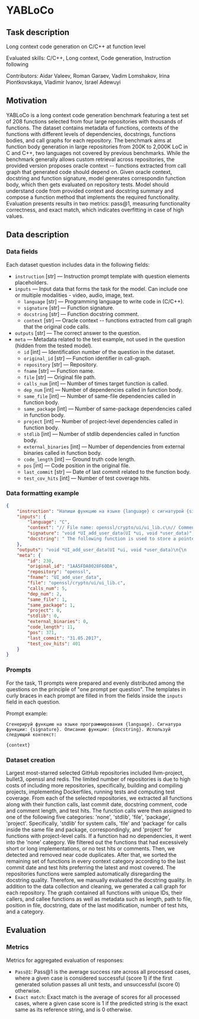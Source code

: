 # YABLoCo


## Task description

Long context code generation on C/C++ at function level

Evaluated skills: C/C++, Long context, Code generation, Instruction following

Contributors: Aidar Valeev, Roman Garaev, Vadim Lomshakov, Irina Piontkovskaya, Vladimir Ivanov, Israel Adewuyi


## Motivation

YABLoCo is a long context code generation benchmark featuring a test set of 208 functions selected from four large repositories with
thousands of functions. The dataset contains metadata of functions, contexts of the functions with different levels of dependencies,
docstrings, functions bodies, and call graphs for each repository. The benchmark aims at function body generation in large repositories
from 200K to 2,000K LoC in C and C++, two languages not covered by previous benchmarks. While the benchmark generally allows custom
retrieval across repositories, the provided version proposes oracle context -- functions extracted from call graph that generated code
should depend on. Given oracle context, docstring and function signature, model generates correspondin function body, which then gets
evaluated on repository tests. Model should understand code from provided context and docstring summary and compose a function method
that implements the required functionality. Evaluation presents results in two metrics: pass@1, measuring functionality correctness,
and exact match, which indicates overfitting in case of high values.


## Data description

### Data fields

Each dataset question includes data in the following fields:

- `instruction` [str] — Instruction prompt template with question elements placeholders.
- `inputs` — Input data that forms the task for the model. Can include one or multiple modalities - video, audio, image, text.
    - `language` [str] — Programming language to write code in (C/C++).
    - `signature` [str] — Function signature.
    - `docstring` [str] — Function docstring comment.
    - `context` [str] — Oracle context -- functions extracted from call graph that the original code calls.
- `outputs` [str] — The correct answer to the question.
- `meta` — Metadata related to the test example, not used in the question (hidden from the tested model).
    - `id` [int] — Identification number of the question in the dataset.
    - `original_id` [str] — Function identifier in call-graph.
    - `repository` [str] — Repository.
    - `fname` [str] — Function name.
    - `file` [str] — Original file path.
    - `calls_num` [int] — Number of times target function is called.
    - `dep_num` [int] — Number of dependencies called in function body.
    - `same_file` [int] — Number of same-file dependencies called in function body.
    - `same_package` [int] — Number of same-package dependencies called in function body.
    - `project` [int] — Number of project-level dependencies called in function body.
    - `stdlib` [int] — Number of stdlib dependencies called in function body.
    - `external_binaries` [int] — Number of dependencies from external binaries called in function body.
    - `code_length` [int] — Ground truth code length.
    - `pos` [int] — Code position in the original file.
    - `last_commit` [str] — Date of last commit related to the function body.
    - `test_cov_hits` [int] — Number of test coverage hits.


### Data formatting example

```json
{
    "instruction": "Напиши функцию на языке {language} с сигнатурой {signature} и следующим описанием: {docstring}. Используй следующий контекст:\n\n{context}",
    "inputs": {
        "language": "C",
        "context": "// File name: openssl/crypto/ui/ui_lib.c\n// Comment: \nvoid *(*UI_method_get_data_duplicator(const UI_METHOD *method)) (UI *, void *)\n{\n    if (method != NULL)\n        return method->ui_duplicate_data;\n    return NULL;\n}",
        "signature": "void *UI_add_user_data(UI *ui, void *user_data)",
        "docstring": " The following function is used to store a pointer to user-specific data.\nAny previous such pointer will be returned and replaced.\nFor callback purposes, this function makes a lot more sense than using\nex_data, since the latter requires that different parts of OpenSSL or\napplications share the same ex_data index.\nNote that the UI_OpenSSL() method completely ignores the user data. Other\nmethods may not, however."
    },
    "outputs": "void *UI_add_user_data(UI *ui, void *user_data)\n{\n    void *old_data = ui->user_data;\n\n    if ((ui->flags & UI_FLAG_DUPL_DATA) != 0) {\n        ui->meth->ui_destroy_data(ui, old_data);\n        old_data = NULL;\n    }\n    ui->user_data = user_data;\n    ui->flags &= ~UI_FLAG_DUPL_DATA;\n    return old_data;\n}",
    "meta": {
        "id": 230,
        "original_id": "1AA5FDA0028F60DA",
        "repository": "openssl",
        "fname": "UI_add_user_data",
        "file": "openssl/crypto/ui/ui_lib.c",
        "calls_num": 5,
        "dep_num": 2,
        "same_file": 1,
        "same_package": 1,
        "project": 0,
        "stdlib": 0,
        "external_binaries": 0,
        "code_length": 11,
        "pos": 371,
        "last_commit": "31.05.2017",
        "test_cov_hits": 401
    }
}
```


### Prompts

For the task, 11 prompts were prepared and evenly distributed among the questions on the principle of "one prompt per question". The templates in curly braces in each prompt are filled in from the fields inside the `inputs` field in each question.

Prompt example:

```
Сгенерируй функцию на языке программирования {language}. Сигнатура функции: {signature}. Описание функции: {docstring}. Используй следующий контекст:

{context}
```


### Dataset creation

Largest most-starred selected GitHub repositories included llvm-project, bullet3, openssl and redis. The limited number of repositories is due
to high costs of including more repositories, specifically, building and compiling projects, implementing Dockerfiles, running tests and 
computing test coverage. From each of the selected repositories, we extracted all functions along with their function calls, last commit date,
docstring comment, code and comment length, and test hits. The function calls were then assigned to one of the following five categories: 'none',
'stdlib', 'file', 'package', 'project'. Specifically, 'stdlib' for system calls, 'file' and 'package' for calls inside the same file and package,
correspondingly, and 'project' for functions with project-level calls. If a function had no dependencies, it went into the 'none' category. We
filtered out the functions that had excessively short or long implementations, or no test hits or comments. Then, we detected and removed near
code duplicates. After that, we sorted the remaining set of functions in every context category according to the last commit date and test hits
preferring the latest and most covered. The repositories functions were sampled automatically disregarding the docstring quality. Therefore, we
manually evaluated the docstring quality. In addition to the data collection and cleaning, we generated a call graph for each repository. The
graph contained all functions with unique IDs, their callers, and callee functions as well as metadata such as length, path to file, position
in file, docstring, date of the last modification, number of test hits, and a category.


## Evaluation


### Metrics

Metrics for aggregated evaluation of responses:

- `Pass@1`: Pass@1 is the average success rate across all processed cases, where a given case is considered successful (score 1) if the first generated solution passes all unit tests, and unsuccessful (score 0) otherwise.
- `Exact match`: Exact match is the average of scores for all processed cases, where a given case score is 1 if the predicted string is the exact same as its reference string, and is 0 otherwise.
